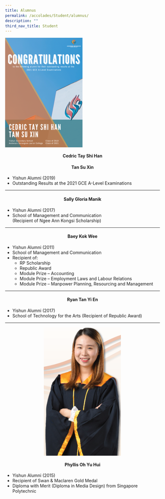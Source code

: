 ```yaml
---
title: Alumnus
permalink: /accolades/Student/alumnus/
description: ""
third_nav_title: Student
---
```

<img src="/images/Accolades/Student/Congratulations%20on%20Outstanding%20A-Level%20Results.png" style="width:50%" align="center">

<center>

#### Cedric Tay Shi Han
#### Tan Su Xin

</center>

*   Yishun Alumni (2019)
*   Outstanding Results at the 2021 GCE A-Level Examinations
----
<center>
	
#### Sally Gloria Manik

</center>

* Yishun Alumni (2017)
* School of Management and Communication <br>
(Recipient of Ngee Ann Kongsi Scholarship)
------
<center>

#### Baey Kok Wee

</center>
	
* Yishun Alumni (2011)
* School of Management and Communication
* Recipient of:
	* RP Scholarship
	* Republic Award
	* Module Prize – Accounting
	* Module Prize – Employment Laws and Labour Relations
	* Module Prize – Manpower Planning, Resourcing and Management
-----
<center>

#### Ryan Tan Yi En

</center>

* Yishun Alumni (2017)
* School of Technology for the Arts (Recipient of Republic Award)
-----

<center>

<img src="/images/Accolades/Student/Phyllis%20Oh%20Yu%20Hui.png" style="width:50%" align="center">
	
#### Phyllis Oh Yu Hui

</center>

* Yishun Alumni (2015)
* Recipient of Swan & Maclaren Gold Medal
* Diploma with Merit (Diploma in Media Design) from Singapore Polytechnic

